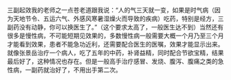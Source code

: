 三副起效我的老师之一点苍老道跟我说：“人的气三天就一变，如果是时气病（因为天地节令、五运六气、外感风寒暑湿燥火而导致的疾病）吃药，特别是经方，三副药没有动静，你可以换医生了。”（这个要求太高了，一般医生达不到）当然还有很多是慢性病，不可能短期见效果的，多数慢性病一般需要大概一个月乃至三个月才能看到效果，患者不能急功近利，还需要配合医生的医嘱，效果才能显示出来。就像张景岳治疗一个病人，吃了五年的中药，补肾益精，同时配合节欲宝精，结果最后好了，这种情况也存在。但是一般高手治疗感冒、发烧、腹泻、腹痛之类的急性病，一副药就治好了，不用出手第二次。
